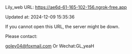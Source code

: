 Lily_web URL: https://ae6d-61-165-102-156.ngrok-free.app

Updated at: 2024-12-09 15:35:36

If you cannot open this URL, the server might be down.

Please contact: 

goley04@foxmail.com Or Wechat:GL_yeaH